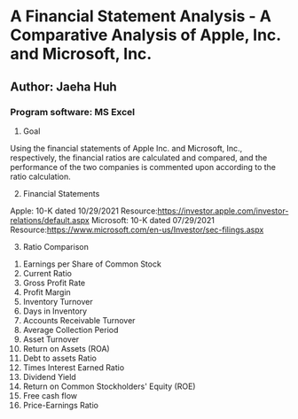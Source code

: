 # A Financial Statement Analysis - A Comparative Analysis of Apple, Inc. and Microsoft, Inc.
## Author: Jaeha Huh
### Program software: MS Excel

1. Goal

Using the financial statements of Apple Inc. and Microsoft, Inc., respectively, the financial ratios are calculated and compared, and the performance of the two companies is commented upon according to the ratio calculation.

2. Financial Statements

Apple: 10-K dated 10/29/2021 Resource:https://investor.apple.com/investor-relations/default.aspx
Microsoft: 10-K dated 07/29/2021 Resource:https://www.microsoft.com/en-us/Investor/sec-filings.aspx

3. Ratio Comparison

1) Earnings per Share of Common Stock
2) Current Ratio
3) Gross Profit Rate
4) Profit Margin
5) Inventory Turnover
6) Days in Inventory
7) Accounts Receivable Turnover
8) Average Collection Period
9) Asset Turnover
10) Return on Assets (ROA)
11) Debt to assets Ratio
12) Times Interest Earned Ratio
13) Dividend Yield
14) Return on Common Stockholders' Equity (ROE)
15) Free cash flow
16) Price-Earnings Ratio 
